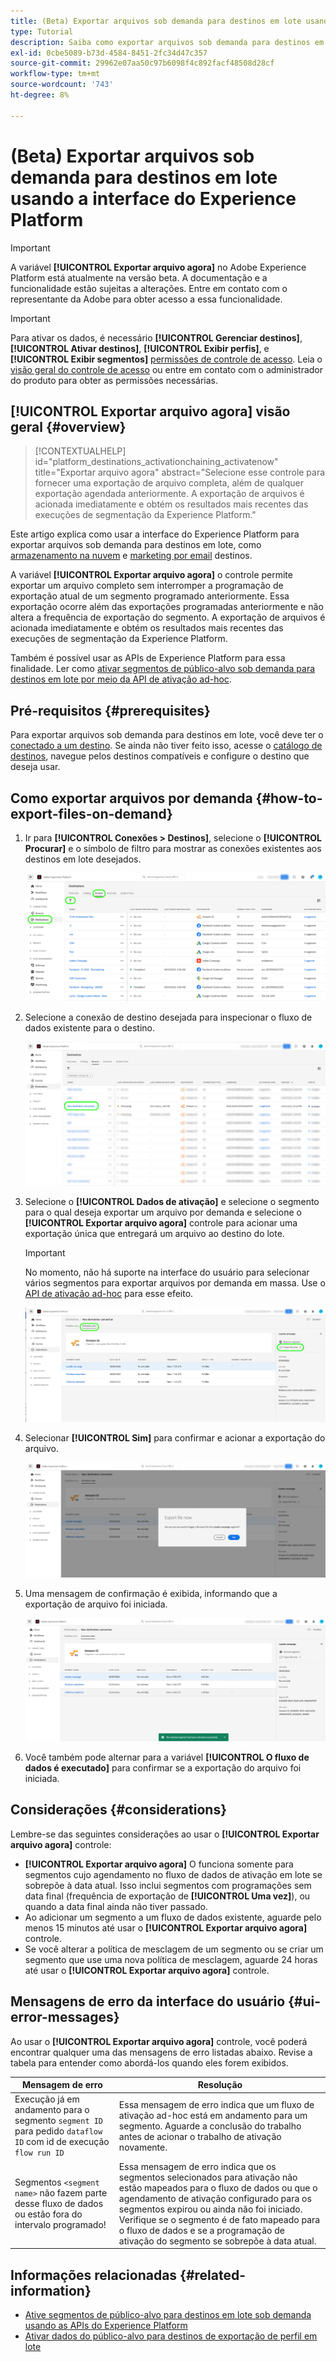 ```yaml
---
title: (Beta) Exportar arquivos sob demanda para destinos em lote usando a interface do Experience Platform
type: Tutorial
description: Saiba como exportar arquivos sob demanda para destinos em lote usando a interface do usuário do Experience Platform.
exl-id: 0cbe5089-b73d-4584-8451-2fc34d47c357
source-git-commit: 29962e07aa50c97b6098f4c892facf48508d28cf
workflow-type: tm+mt
source-wordcount: '743'
ht-degree: 8%

---
```


# (Beta) Exportar arquivos sob demanda para destinos em lote usando a interface do Experience Platform

>[!IMPORTANT]
>
>A variável **[!UICONTROL Exportar arquivo agora]** no Adobe Experience Platform está atualmente na versão beta. A documentação e a funcionalidade estão sujeitas a alterações.
>Entre em contato com o representante da Adobe para obter acesso a essa funcionalidade.

>[!IMPORTANT]
> 
>Para ativar os dados, é necessário **[!UICONTROL Gerenciar destinos]**, **[!UICONTROL Ativar destinos]**, **[!UICONTROL Exibir perfis]**, e **[!UICONTROL Exibir segmentos]** [permissões de controle de acesso](/help/access-control/home.md#permissions). Leia o [visão geral do controle de acesso](/help/access-control/ui/overview.md) ou entre em contato com o administrador do produto para obter as permissões necessárias.

## **[!UICONTROL Exportar arquivo agora]** visão geral {#overview}

>[!CONTEXTUALHELP]
>id="platform_destinations_activationchaining_activatenow"
>title="Exportar arquivo agora"
>abstract="Selecione esse controle para fornecer uma exportação de arquivo completa, além de qualquer exportação agendada anteriormente. A exportação de arquivos é acionada imediatamente e obtém os resultados mais recentes das execuções de segmentação da Experience Platform."

Este artigo explica como usar a interface do Experience Platform para exportar arquivos sob demanda para destinos em lote, como [armazenamento na nuvem](/help/destinations/catalog/cloud-storage/overview.md) e [marketing por email](/help/destinations/catalog/email-marketing/overview.md) destinos.

A variável **[!UICONTROL Exportar arquivo agora]** o controle permite exportar um arquivo completo sem interromper a programação de exportação atual de um segmento programado anteriormente. Essa exportação ocorre além das exportações programadas anteriormente e não altera a frequência de exportação do segmento. A exportação de arquivos é acionada imediatamente e obtém os resultados mais recentes das execuções de segmentação da Experience Platform.

Também é possível usar as APIs de Experience Platform para essa finalidade. Ler como [ativar segmentos de público-alvo sob demanda para destinos em lote por meio da API de ativação ad-hoc](/help/destinations/api/ad-hoc-activation-api.md).

## Pré-requisitos {#prerequisites}

Para exportar arquivos sob demanda para destinos em lote, você deve ter o [conectado a um destino](./connect-destination.md). Se ainda não tiver feito isso, acesse o [catálogo de destinos](../catalog/overview.md), navegue pelos destinos compatíveis e configure o destino que deseja usar.

## Como exportar arquivos por demanda {#how-to-export-files-on-demand}

1. Ir para **[!UICONTROL Conexões > Destinos]**, selecione o **[!UICONTROL Procurar]** e o símbolo de filtro para mostrar as conexões existentes aos destinos em lote desejados.

   ![Imagem que destaca como acessar a guia de navegação e filtrar fluxos de dados existentes.](../assets/ui/activate-on-demand/browse-tab.png)

2. Selecione a conexão de destino desejada para inspecionar o fluxo de dados existente para o destino.

   ![Imagem destacando um fluxo de dados filtrado.](../assets/ui/activate-on-demand/filtered-dataflow.png)

3. Selecione o **[!UICONTROL Dados de ativação]** e selecione o segmento para o qual deseja exportar um arquivo por demanda e selecione o **[!UICONTROL Exportar arquivo agora]** controle para acionar uma exportação única que entregará um arquivo ao destino do lote.

   >[!IMPORTANT]
   >
   >No momento, não há suporte na interface do usuário para selecionar vários segmentos para exportar arquivos por demanda em massa. Use o [API de ativação ad-hoc](/help/destinations/api/ad-hoc-activation-api.md) para esse efeito.

   ![Imagem destacando o botão Exportar arquivo agora.](../assets/ui/activate-on-demand/activate-segment-on-demand.png)

4. Selecionar **[!UICONTROL Sim]** para confirmar e acionar a exportação do arquivo.

   ![Imagem mostrando a caixa de diálogo de confirmação Exportar arquivo agora.](../assets/ui/activate-on-demand/confirm-activation.png)

5. Uma mensagem de confirmação é exibida, informando que a exportação de arquivo foi iniciada.

   ![Imagem mostrando a confirmação de ativação ad-hoc bem-sucedida.](../assets/ui/activate-on-demand/ad-hoc-success.png)

6. Você também pode alternar para a variável **[!UICONTROL O fluxo de dados é executado]** para confirmar se a exportação do arquivo foi iniciada.

## Considerações {#considerations}

Lembre-se das seguintes considerações ao usar o **[!UICONTROL Exportar arquivo agora]** controle:

* **[!UICONTROL Exportar arquivo agora]** O funciona somente para segmentos cujo agendamento no fluxo de dados de ativação em lote se sobrepõe à data atual. Isso inclui segmentos com programações sem data final (frequência de exportação de **[!UICONTROL Uma vez]**), ou quando a data final ainda não tiver passado.
* Ao adicionar um segmento a um fluxo de dados existente, aguarde pelo menos 15 minutos até usar o **[!UICONTROL Exportar arquivo agora]** controle.
* Se você alterar a política de mesclagem de um segmento ou se criar um segmento que use uma nova política de mesclagem, aguarde 24 horas até usar o **[!UICONTROL Exportar arquivo agora]** controle.

## Mensagens de erro da interface do usuário {#ui-error-messages}

Ao usar o **[!UICONTROL Exportar arquivo agora]** controle, você poderá encontrar qualquer uma das mensagens de erro listadas abaixo. Revise a tabela para entender como abordá-los quando eles forem exibidos.

| Mensagem de erro | Resolução |
|---------|----------|
| Execução já em andamento para o segmento `segment ID` para pedido `dataflow ID` com id de execução `flow run ID` | Essa mensagem de erro indica que um fluxo de ativação ad-hoc está em andamento para um segmento. Aguarde a conclusão do trabalho antes de acionar o trabalho de ativação novamente. |
| Segmentos `<segment name>` não fazem parte desse fluxo de dados ou estão fora do intervalo programado! | Essa mensagem de erro indica que os segmentos selecionados para ativação não estão mapeados para o fluxo de dados ou que o agendamento de ativação configurado para os segmentos expirou ou ainda não foi iniciado. Verifique se o segmento é de fato mapeado para o fluxo de dados e se a programação de ativação do segmento se sobrepõe à data atual. |

## Informações relacionadas {#related-information}

* [Ative segmentos de público-alvo para destinos em lote sob demanda usando as APIs do Experience Platform](/help/destinations/api/ad-hoc-activation-api.md)
* [Ativar dados do público-alvo para destinos de exportação de perfil em lote](/help/destinations/ui/activate-batch-profile-destinations.md)
